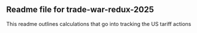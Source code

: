 ## Readme file for trade-war-redux-2025 

This readme outlines calculations that go into tracking the US tariff actions
